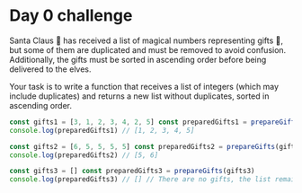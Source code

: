 # Day 0 challenge

Santa Claus 🎅 has received a list of magical numbers representing gifts 🎁, but
some of them are duplicated and must be removed to avoid confusion.
Additionally, the gifts must be sorted in ascending order before being delivered
to the elves.

Your task is to write a function that receives a list of integers (which may
include duplicates) and returns a new list without duplicates, sorted in
ascending order.

```js
const gifts1 = [3, 1, 2, 3, 4, 2, 5] const preparedGifts1 = prepareGifts(gifts1)
console.log(preparedGifts1) // [1, 2, 3, 4, 5]

const gifts2 = [6, 5, 5, 5, 5] const preparedGifts2 = prepareGifts(gifts2)
console.log(preparedGifts2) // [5, 6]

const gifts3 = [] const preparedGifts3 = prepareGifts(gifts3)
console.log(preparedGifts3) // [] // There are no gifts, the list remains empty
```
